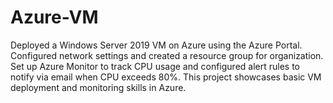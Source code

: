 # Azure-VM
Deployed a Windows Server 2019 VM on Azure using the Azure Portal. Configured network settings and created a resource group for organization. Set up Azure Monitor to track CPU usage and configured alert rules to notify via email when CPU exceeds 80%. This project showcases basic VM deployment and monitoring skills in Azure.
